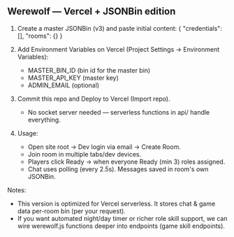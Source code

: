 Werewolf — Vercel + JSONBin edition
----------------------------------

1) Create a master JSONBin (v3) and paste initial content:
{
  "credentials": [],
  "rooms": {}
}

2) Add Environment Variables on Vercel (Project Settings -> Environment Variables):
   - MASTER_BIN_ID  (bin id for the master bin)
   - MASTER_API_KEY (master key)
   - ADMIN_EMAIL (optional)

3) Commit this repo and Deploy to Vercel (Import repo).
   - No socket server needed — serverless functions in api/ handle everything.

4) Usage:
   - Open site root -> Dev login via email -> Create Room.
   - Join room in multiple tabs/dev devices.
   - Players click Ready -> when everyone Ready (min 3) roles assigned.
   - Chat uses polling (every 2.5s). Messages saved in room's own JSONBin.

Notes:
- This version is optimized for Vercel serverless. It stores chat & game data per-room bin (per your request).
- If you want automated night/day timer or richer role skill support, we can wire werewolf.js functions deeper into endpoints (game skill endpoints).
